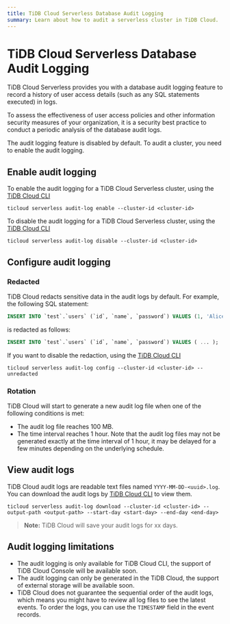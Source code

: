 ```yaml
---
title: TiDB Cloud Serverless Database Audit Logging
summary: Learn about how to audit a serverless cluster in TiDB Cloud.
---
```


# TiDB Cloud Serverless Database Audit Logging

TiDB Cloud Serverless provides you with a database audit logging feature to record a history of user access details (such as any SQL statements executed) in logs.

To assess the effectiveness of user access policies and other information security measures of your organization, it is a security best practice to conduct a periodic analysis of the database audit logs.

The audit logging feature is disabled by default. To audit a cluster, you need to enable the audit logging.

## Enable audit logging

To enable the audit logging for a TiDB Cloud Serverless cluster, using the [TiDB Cloud CLI](/tidb-cloud/cli-reference.md)

```shell
ticloud serverless audit-log enable --cluster-id <cluster-id>
```

To disable the audit logging for a TiDB Cloud Serverless cluster, using the [TiDB Cloud CLI](/tidb-cloud/cli-reference.md)

```shell
ticloud serverless audit-log disable --cluster-id <cluster-id>
```

## Configure audit logging

### Redacted

TiDB Cloud redacts sensitive data in the audit logs by default. For example, the following SQL statement:

```sql 
INSERT INTO `test`.`users` (`id`, `name`, `password`) VALUES (1, 'Alice', '123456');
```

is redacted as follows:

```sql
INSERT INTO `test`.`users` (`id`, `name`, `password`) VALUES ( ... );
```

If you want to disable the redaction, using the [TiDB Cloud CLI](/tidb-cloud/cli-reference.md)

```shell
ticloud serverless audit-log config --cluster-id <cluster-id> --unredacted
```

### Rotation

TiDB Cloud will start to generate a new audit log file when one of the following conditions is met:

- The audit log file reaches 100 MB.
- The time interval reaches 1 hour. Note that the audit log files may not be generated exactly at the time interval of 1 hour, it may be delayed for a few minutes depending on the underlying schedule.

## View audit logs

TiDB Cloud audit logs are readable text files named `YYYY-MM-DD-<uuid>.log`. You can download the audit logs by [TiDB Cloud CLI](/tidb-cloud/cli-reference.md) to view them.

```shell
ticloud serverless audit-log download --cluster-id <cluster-id> --output-path <output-path> --start-day <start-day> --end-day <end-day>
```

> **Note:**
> TiDB Cloud will save your audit logs for xx days.

## Audit logging limitations

- The audit logging is only available for TiDB Cloud CLI, the support of TiDB Cloud Console will be available soon.
- The audit logging can only be generated in the TiDB Cloud, the support of external storage will be available soon.
- TiDB Cloud does not guarantee the sequential order of the audit logs, which means you might have to review all log files to see the latest events. To order the logs, you can use the `TIMESTAMP` field in the event records.